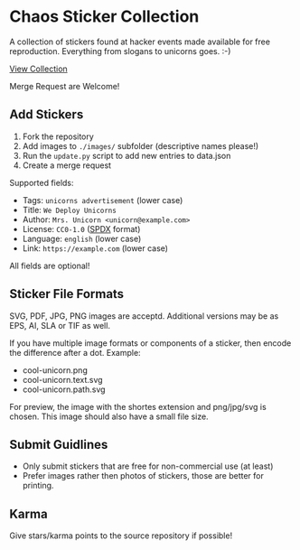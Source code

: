 # Chaos Sticker Collection

A collection of stickers found at hacker events made available for free reproduction. Everything from slogans to unicorns goes. :-)

[View Collection](https://mwarning.github.io/chaos-sticker-collection/)

Merge Request are Welcome!

## Add Stickers

1. Fork the repository
2. Add images to `./images/` subfolder (descriptive names please!)
3. Run the `update.py` script to add new entries to data.json
4. Create a merge request

Supported fields:

* Tags: `unicorns advertisement` (lower case)
* Title: `We Deploy Unicorns`
* Author: `Mrs. Unicorn <unicorn@example.com>`
* License: `CC0-1.0` ([SPDX](https://spdx.org/licenses/) format)
* Language: `english` (lower case)
* Link: `https://example.com` (lower case)

All fields are optional!

## Sticker File Formats

SVG, PDF, JPG, PNG images are acceptd. Additional versions may be as EPS, AI, SLA or TIF as well.

If you have multiple image formats or components of a sticker, then encode the difference after a dot. Example:

* cool-unicorn.png
* cool-unicorn.text.svg
* cool-unicorn.path.svg

For preview, the image with the shortes extension and png/jpg/svg is chosen. This image should also have a small file size.

## Submit Guidlines

* Only submit stickers that are free for non-commercial use (at least)
* Prefer images rather then photos of stickers, those are better for printing.

## Karma

Give stars/karma points to the source repository if possible!
